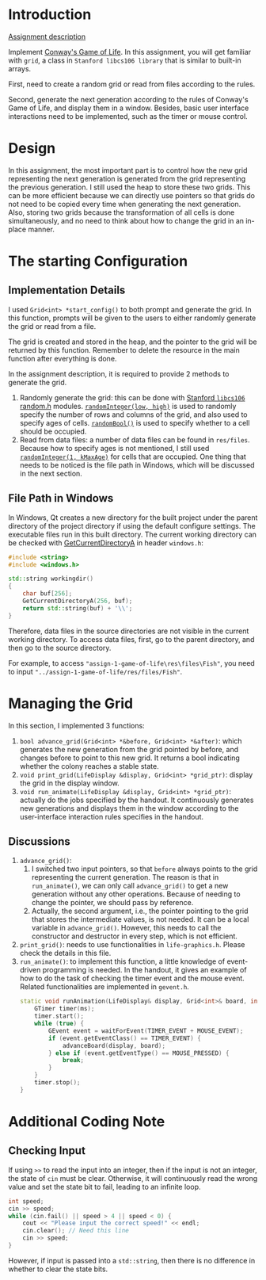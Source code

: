 # Introduction

[Assignment description](./05-Assignment-1-Life.pdf)

Implement [Conway's Game of Life](https://en.wikipedia.org/wiki/Conway%27s_Game_of_Life#:~:text=The%20Game%20of%20Life%2C%20also,state%2C%20requiring%20no%20further%20input.). In this assignment, you will get familiar with `grid`, a class in `Stanford libcs106 library` that is similar to built-in arrays.

   First, need to create a random grid or read from files according to the rules.

   Second, generate the next generation according to the rules of Conway's Game of Life, and display them in a window. Besides, basic user interface interactions need to be implemented, such as the timer or mouse control.

# Design

In this assignment, the most important part is to control how the new grid representing the next generation is generated from the grid representing the previous generation. I still used the heap to store these two grids. This can be more efficient because we can directly use pointers so that grids do not need to be copied every time when generating the next generation. Also, storing two grids because the transformation of all cells is done simultaneously, and no need to think about how to change the grid in an in-place manner.

# The starting Configuration

## Implementation Details

I used `Grid<int> *start_config()` to both prompt and generate the grid. In this function, prompts will be given to the users to either randomly generate the grid or read from a file.

The grid is created and stored in the heap, and the pointer to the grid will be returned by this function. Remember to delete the resource in the main function after everything is done.

In the assignment description, it is required to provide 2 methods to generate the grid.

1. Randomly generate the grid: this can be done with [Stanford `libcs106` random.h](https://web.stanford.edu/dept/cs_edu/resources/cslib_docs/random.html) modules. [`randomInteger(low, high)`](https://web.stanford.edu/dept/cs_edu/resources/cslib_docs/random.html#Function:randomInteger) is used to randomly specify the number of rows and columns of the grid, and also used to specify ages of cells. [`randomBool()`](https://web.stanford.edu/dept/cs_edu/resources/cslib_docs/random.html#Function:randomBool) is used to specify whether to a cell should be occupied.
2. Read from data files: a number of data files can be found in `res/files`. Because how to specify ages is not mentioned, I still used [`randomInteger(1, kMaxAge)`]((https://web.stanford.edu/dept/cs_edu/resources/cslib_docs/random.html#Function:randomInteger)) for cells that are occupied. One thing that needs to be noticed is the file path in Windows, which will be discussed in the next section.

## File Path in Windows

In Windows, Qt creates a new directory for the built project under the parent directory of the project directory if using the default configure settings. The executable files run in this built directory. The current working directory can be checked with [GetCurrentDirectoryA](https://cplusplus.com/forum/windows/187372/) in header `windows.h`:
```cpp
#include <string>
#include <windows.h>

std::string workingdir()
{
    char buf[256];
    GetCurrentDirectoryA(256, buf);
    return std::string(buf) + '\\';
}
```


Therefore, data files in the source directories are not visible in the current working directory. To access data files, first, go to the parent directory, and then go to the source directory.

For example, to access `"assign-1-game-of-life\res\files\Fish"`, you need to input `"../assign-1-game-of-life/res/files/Fish"`.






# Managing the Grid

In this section, I implemented 3 functions:
1. `bool advance_grid(Grid<int> *&before, Grid<int> *&after)`: which generates the new generation from the grid pointed by before, and changes before to point to this new grid. It returns a bool indicating whether the colony reaches a stable state.
2. `void print_grid(LifeDisplay &display, Grid<int> *grid_ptr)`: display the grid in the display window.
3. `void run_animate(LifeDisplay &display, Grid<int> *grid_ptr)`: actually do the jobs specified by the handout. It continuously generates new generations and displays them in the window according to the user-interface interaction rules specifies in the handout.

## Discussions

1. `advance_grid()`:
   1. I switched two input pointers, so that `before` always points to the grid representing the current generation. The reason is that in `run_animate()`, we can only call `advance_grid()` to get a new generation without any other operations. Because of needing to change the pointer, we should pass by reference.
   2. Actually, the second argument, i.e., the pointer pointing to the grid that stores the intermediate values, is not needed. It can be a local variable in `advance_grid()`. However, this needs to call the constructor and destructor in every step, which is not efficient.
2. `print_grid()`: needs to use functionalities in `life-graphics.h`. Please check the details in this file.
3. `run_animate()`: to implement this function, a little knowledge of event-driven programming is needed. In the handout, it gives an example of how to do the task of checking the timer event and the mouse event. Related functionalities are implemented in `gevent.h`.
    ```cpp
    static void runAnimation(LifeDisplay& display, Grid<int>& board, int ms) {
        GTimer timer(ms);
        timer.start();
        while (true) {
            GEvent event = waitForEvent(TIMER_EVENT + MOUSE_EVENT);
            if (event.getEventClass() == TIMER_EVENT) {
                advanceBoard(display, board);
            } else if (event.getEventType() == MOUSE_PRESSED) {
                break;
            }
        }
        timer.stop();
    }
    ```







# Additional Coding Note

## Checking Input

If using `>>` to read the input into an integer, then if the input is not an integer, the state of `cin` must be clear. Otherwise, it will continuously read the wrong value and set the state bit to fail, leading to an infinite loop.

```cpp
int speed;
cin >> speed;
while (cin.fail() || speed > 4 || speed < 0) {
    cout << "Please input the correct speed!" << endl;
    cin.clear(); // Need this line
    cin >> speed;
}
```

However, if input is passed into a `std::string`, then there is no difference in whether to clear the state bits.
